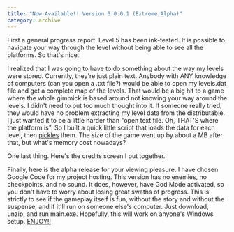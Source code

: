 ```yaml
---
title: "Now Available!! Version 0.0.0.1 (Extreme Alpha)"
category: archive
---
```

First a general progress report. Level 5 has been ink-tested. It is possible to navigate your way through the level without being able to see all the platforms. So that's nice.

I realized that I was going to have to do something about the way my levels were stored. Currently, they're just plain text. Anybody with ANY knowledge of computers (can you open a .txt file?) would be able to open my levels.dat file and get a complete map of the levels. That would be a big hit to a game where the whole gimmick is based around not knowing your way around the levels. I didn't need to put too much thought into it. If someone really tried, they would have no problem extracting my level data from the distributable. I just wanted it to be a little harder than "open text file. Oh, THAT'S where the platform is". So I built a quick little script that loads the data for each level, then <a href="http://docs.python.org/tutorial/inputoutput.html#the-pickle-module">pickles</a> them. The size of the game went up by about a MB after that, but what's memory cost nowadays?

One last thing. Here's the credits screen I put together.

Finally, here is the alpha release for your viewing pleasure. I have chosen Google Code for my project hosting. This version has no enemies, no checkpoints, and no sound. It does, however, have God Mode activated, so you don't have to worry about losing great swaths of progress. This is strictly to see if the gameplay itself is fun, without the story and without the suspense, and if it'll run on someone else's computer. Just download, unzip, and run main.exe. Hopefully, this will work on anyone's Windows setup. <a href="http://code.google.com/p/the-great-inkscape/downloads/list">ENJOY!!</a>